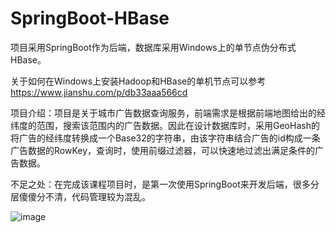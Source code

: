 # SpringBoot-HBase
项目采用SpringBoot作为后端，数据库采用Windows上的单节点伪分布式HBase。

关于如何在Windows上安装Hadoop和HBase的单机节点可以参考 https://www.jianshu.com/p/db33aaa566cd

项目介绍：项目是关于城市广告数据查询服务，前端需求是根据前端地图给出的经纬度的范围，搜索该范围内的广告数据。因此在设计数据库时，采用GeoHash的将广告的经纬度转换成一个Base32的字符串，由该字符串结合广告的id构成一条广告数据的RowKey，查询时，使用前缀过滤器，可以快速地过滤出满足条件的广告数据。

不足之处：在完成该课程项目时，是第一次使用SpringBoot来开发后端，很多分层傻傻分不清，代码管理较为混乱。


![image](https://github.com/shiguri/SpringBoot_HBase-master/display.jpg)

